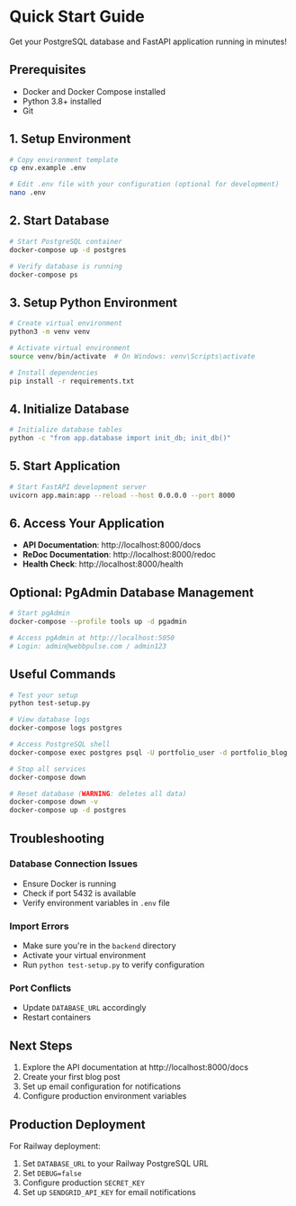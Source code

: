 # Quick Start Guide

Get your PostgreSQL database and FastAPI application running in minutes!

## Prerequisites

- Docker and Docker Compose installed
- Python 3.8+ installed
- Git

## 1. Setup Environment

```bash
# Copy environment template
cp env.example .env

# Edit .env file with your configuration (optional for development)
nano .env
```

## 2. Start Database

```bash
# Start PostgreSQL container
docker-compose up -d postgres

# Verify database is running
docker-compose ps
```

## 3. Setup Python Environment

```bash
# Create virtual environment
python3 -m venv venv

# Activate virtual environment
source venv/bin/activate  # On Windows: venv\Scripts\activate

# Install dependencies
pip install -r requirements.txt
```

## 4. Initialize Database

```bash
# Initialize database tables
python -c "from app.database import init_db; init_db()"
```

## 5. Start Application

```bash
# Start FastAPI development server
uvicorn app.main:app --reload --host 0.0.0.0 --port 8000
```

## 6. Access Your Application

- **API Documentation**: http://localhost:8000/docs
- **ReDoc Documentation**: http://localhost:8000/redoc
- **Health Check**: http://localhost:8000/health

## Optional: PgAdmin Database Management

```bash
# Start pgAdmin
docker-compose --profile tools up -d pgadmin

# Access pgAdmin at http://localhost:5050
# Login: admin@webbpulse.com / admin123
```

## Useful Commands

```bash
# Test your setup
python test-setup.py

# View database logs
docker-compose logs postgres

# Access PostgreSQL shell
docker-compose exec postgres psql -U portfolio_user -d portfolio_blog

# Stop all services
docker-compose down

# Reset database (WARNING: deletes all data)
docker-compose down -v
docker-compose up -d postgres
```

## Troubleshooting

### Database Connection Issues

- Ensure Docker is running
- Check if port 5432 is available
- Verify environment variables in `.env` file

### Import Errors

- Make sure you're in the `backend` directory
- Activate your virtual environment
- Run `python test-setup.py` to verify configuration

### Port Conflicts

- Update `DATABASE_URL` accordingly
- Restart containers

## Next Steps

1. Explore the API documentation at http://localhost:8000/docs
2. Create your first blog post
3. Set up email configuration for notifications
4. Configure production environment variables

## Production Deployment

For Railway deployment:

1. Set `DATABASE_URL` to your Railway PostgreSQL URL
2. Set `DEBUG=false`
3. Configure production `SECRET_KEY`
4. Set up `SENDGRID_API_KEY` for email notifications

